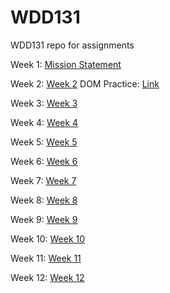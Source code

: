 # WDD131
WDD131 repo for assignments

Week 1: [Mission Statement](https://shumwaynate.github.io/WDD131/mission)

Week 2: [Week 2](https://shumwaynate.github.io/WDD131/week2)
    DOM Practice: [Link](https://shumwaynate.github.io/WDD131/DOMPractice/dom-basics.html)

Week 3: [Week 3](https://shumwaynate.github.io/WDD131/week3)

Week 4: [Week 4](https://shumwaynate.github.io/WDD131/week4)

Week 5: [Week 5](https://shumwaynate.github.io/WDD131/week5)

Week 6: [Week 6](https://shumwaynate.github.io/WDD131/week6)

Week 7: [Week 7](https://shumwaynate.github.io/WDD131/week7)

Week 8: [Week 8](https://shumwaynate.github.io/WDD131/week8)

Week 9: [Week 9](https://shumwaynate.github.io/WDD131/week9)

Week 10: [Week 10](https://shumwaynate.github.io/WDD131/week10)

Week 11: [Week 11](https://shumwaynate.github.io/WDD131/week11)

Week 12: [Week 12](https://shumwaynate.github.io/WDD131/week12)